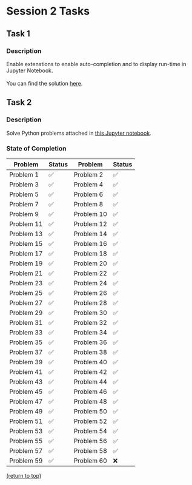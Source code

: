 # Session 2 Tasks
## Task 1
### Description
Enable extenstions to enable auto-completion and to display run-time in Jupyter Notebook.<br><br>
You can find the solution [here](./task1.md).
## Task 2
### Description
Solve Python problems attached in [this Jupyter notebook](./60-python-excercises.ipynb).
### State of Completion
| Problem | Status | Problem | Status |
| ------- | ------ | ------- | ------ |
| Problem 1 | ✅ | Problem 2 | ✅ |
| Problem 3 | ✅ | Problem 4 | ✅ |
| Problem 5 | ✅ | Problem 6 | ✅ |
| Problem 7 | ✅ | Problem 8 | ✅ |
| Problem 9 | ✅ | Problem 10 | ✅ |
| Problem 11 | ✅ | Problem 12 | ✅ |
| Problem 13 | ✅ | Problem 14 | ✅ |
| Problem 15 | ✅ | Problem 16 | ✅ |
| Problem 17 | ✅ | Problem 18 | ✅ |
| Problem 19 | ✅ | Problem 20 | ✅ |
| Problem 21 | ✅ | Problem 22 | ✅ |
| Problem 23 | ✅ | Problem 24 | ✅ |
| Problem 25 | ✅ | Problem 26 | ✅ |
| Problem 27 | ✅ | Problem 28 | ✅ |
| Problem 29 | ✅ | Problem 30 | ✅ |
| Problem 31 | ✅ | Problem 32 | ✅ |
| Problem 33 | ✅ | Problem 34 | ✅ |
| Problem 35 | ✅ | Problem 36 | ✅ |
| Problem 37 | ✅ | Problem 38 | ✅ |
| Problem 39 | ✅ | Problem 40 | ✅ |
| Problem 41 | ✅ | Problem 42 | ✅ |
| Problem 43 | ✅ | Problem 44 | ✅ |
| Problem 45 | ✅ | Problem 46 | ✅ |
| Problem 47 | ✅ | Problem 48 | ✅ |
| Problem 49 | ✅ | Problem 50 | ✅ |
| Problem 51 | ✅ | Problem 52 | ✅ |
| Problem 53 | ✅ | Problem 54 | ✅ |
| Problem 55 | ✅ | Problem 56 | ✅ |
| Problem 57 | ✅ | Problem 58 | ✅ |
| Problem 59 | ✅ | Problem 60 | ❌ |

[(return to top)](#session-2-tasks)

